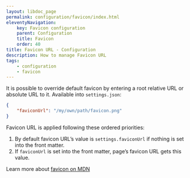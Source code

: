 ```yaml
---
layout: libdoc_page
permalink: configuration/favicon/index.html
eleventyNavigation:
    key: Favicon configuration
    parent: Configuration
    title: Favicon
    order: 40
title: Favicon URL - Configuration
description: How to manage Favicon URL
tags:
    - configuration
    - favicon
---
```


It is possible to override default favicon by entering a root relative URL or absolute URL to it. Available into `settings.json`:

```json
{
    "faviconUrl": "/my/own/path/favicon.png"
}
```

Favicon URL is applied following these ordered priorities:

1. By default favicon URL’s value is `settings.faviconUrl` if nothing is set into the front matter.
1. If `faviconUrl` is set into the front matter, page’s favicon URL gets this value.

Learn more about [favicon on MDN](https://developer.mozilla.org/en-US/docs/Glossary/Favicon)
